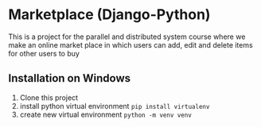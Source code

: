 # Marketplace (Django-Python)
This is a project for the parallel and distributed system course where we make an online market place in which users can add, edit and delete items for other users to buy 

## Installation on Windows
1. Clone this project
2. install python virtual environment 
`pip install virtualenv`
3. create new virtual environment
```python -m venv venv```
